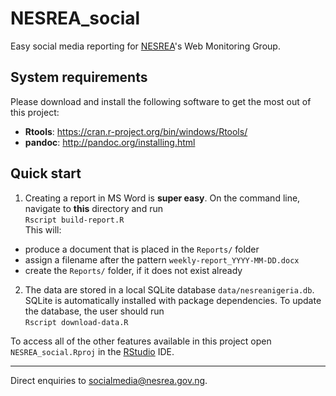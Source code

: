# NESREA_social

Easy social media reporting for [NESREA](http://www.nesrea.gov.ng)'s Web Monitoring Group.

## System requirements
Please download and install the following software to get the most out of this project:
* __Rtools__: <https://cran.r-project.org/bin/windows/Rtools/>
* __pandoc__: <http://pandoc.org/installing.html>

## Quick start
1. Creating a report in MS Word is **super easy**. On the command line, navigate to **this** directory and run  
`Rscript build-report.R`  
This will:
+ produce a document that is placed in the `Reports/` folder
+ assign a filename after the pattern `weekly-report_YYYY-MM-DD.docx`
+ create the `Reports/` folder, if it does not exist already

2. The data are stored in a local SQLite database `data/nesreanigeria.db`. SQLite is automatically installed with package dependencies. To update the database, the user should run  
`Rscript download-data.R`  

To access all of the other features available in this project open `NESREA_social.Rproj` in the [RStudio](https://www.rstudio.com/products/RStudio/) IDE.

***
Direct enquiries to <socialmedia@nesrea.gov.ng>.
